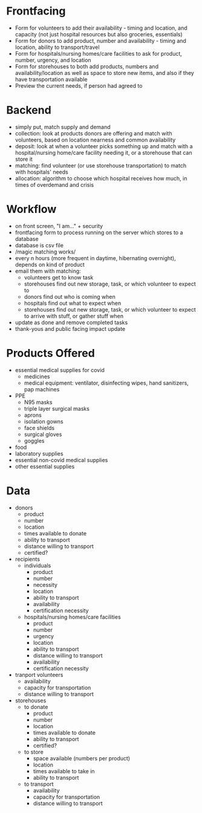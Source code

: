 # Frontfacing
- Form for volunteers to add their availability - timing and location, and
  capacity (not just hospital resources but also groceries, essentials)
- Form for donors to add product, number and availability - timing and location,
  ability to transport/travel
- Form for hospitals/nursing homes/care facilities to ask for product, number,
  urgency, and location
- Form for storehouses to both add products, numbers and availability/location
  as well as space to store new items, and also if they have transportation
available
- Preview the current needs, if person had agreed to

# Backend
- simply put, match supply and demand
- collection: look at products donors are offering and match with volunteers,
  based on location nearness and common availability
- deposit: look at when a volunteer picks something up and match with a
  hospital/nursing home/care facility needing it, or a storehouse that can store
it
- matching: find volunteer (or use storehouse transportation) to match with
  hospitals' needs
- allocation: algorithm to choose which hospital receives how much, in times of
  overdemand and crisis

# Workflow
- on front screen, "I am..." + security
- frontfacing form to process running on the server which stores to a database
- database is csv file
- /magic matching works/
- every n hours (more frequent in daytime, hibernating overnight), depends on
  kind of product
- email them with matching:
    - volunteers get to know task
    - storehouses find out new storage, task, or which volunteer to expect to
    - donors find out who is coming when
    - hospitals find out what to expect when
    - storehouses find out new storage, task, or which volunteer to expect to
arrive with stuff, or gather stuff when
- update as done and remove completed tasks
- thank-yous and public facing impact update

# Products Offered
- essential medical supplies for covid
    - medicines
    - medical equipment: ventilator, disinfecting wipes, hand sanitizers, pap
      machines
- PPE
    - N95 masks
    - triple layer surgical masks
    - aprons
    - isolation gowns
    - face shields
    - surgical gloves
    - goggles
- food
- laboratory supplies
- essential non-covid medical supplies
- other essential supplies

# Data
- donors
    - product
    - number
    - location
    - times available to donate
    - ability to transport
    - distance willing to transport
    - certified?
- recipients
    - individuals
        - product
        - number
        - necessity
        - location
        - ability to transport
        - availability
        - certification necessity
    - hospitals/nursing homes/care facilities
        - product
        - number
        - urgency
        - location
        - ability to transport
        - distance willing to transport
        - availability
        - certification necessity
- tranport volunteers
    - availability
    - capacity for transportation
    - distance willing to transport
- storehouses
    - to donate
        - product
        - number
        - location
        - times available to donate
        - ability to transport
        - certified?
    - to store
        - space available (numbers per product)
        - location
        - times available to take in
        - ability to transport
    - to transport
        - availability
        - capacity for transportation
        - distance willing to transport
